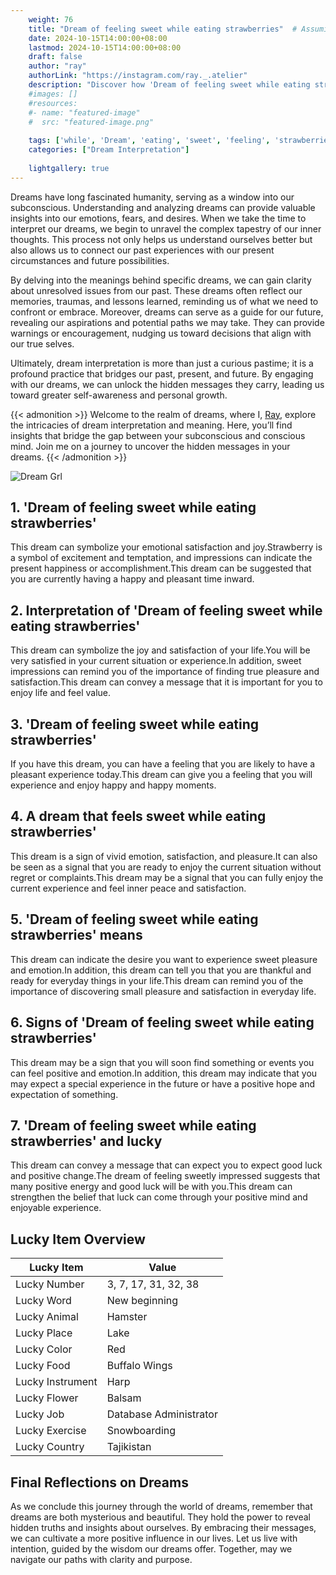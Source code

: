 ```yaml
---
    weight: 76
    title: "Dream of feeling sweet while eating strawberries"  # Assuming 'title' column exists
    date: 2024-10-15T14:00:00+08:00
    lastmod: 2024-10-15T14:00:00+08:00
    draft: false
    author: "ray"
    authorLink: "https://instagram.com/ray._.atelier"
    description: "Discover how 'Dream of feeling sweet while eating strawberries' can interpret your future and uncover its significant meanings in your life."
    #images: []
    #resources:
    #- name: "featured-image"
    #  src: "featured-image.png"
    
    tags: ['while', 'Dream', 'eating', 'sweet', 'feeling', 'strawberries']
    categories: ["Dream Interpretation"]
    
    lightgallery: true
---
```

    
Dreams have long fascinated humanity, serving as a window into our subconscious. Understanding and analyzing dreams can provide valuable insights into our emotions, fears, and desires. When we take the time to interpret our dreams, we begin to unravel the complex tapestry of our inner thoughts. This process not only helps us understand ourselves better but also allows us to connect our past experiences with our present circumstances and future possibilities.

By delving into the meanings behind specific dreams, we can gain clarity about unresolved issues from our past. These dreams often reflect our memories, traumas, and lessons learned, reminding us of what we need to confront or embrace. Moreover, dreams can serve as a guide for our future, revealing our aspirations and potential paths we may take. They can provide warnings or encouragement, nudging us toward decisions that align with our true selves.

Ultimately, dream interpretation is more than just a curious pastime; it is a profound practice that bridges our past, present, and future. By engaging with our dreams, we can unlock the hidden messages they carry, leading us toward greater self-awareness and personal growth.

{{< admonition >}}
Welcome to the realm of dreams, where I, [Ray](https://instagram.com/ray._.atelier), explore the intricacies of dream interpretation and meaning. Here, you’ll find insights that bridge the gap between your subconscious and conscious mind. Join me on a journey to uncover the hidden messages in your dreams.
{{< /admonition >}}

![Dream Grl](https://cdn.pixabay.com/photo/2017/11/02/03/35/gothic-2910057_1280.jpg "Dream Grl")

## 1. 'Dream of feeling sweet while eating strawberries'
This dream can symbolize your emotional satisfaction and joy.Strawberry is a symbol of excitement and temptation, and impressions can indicate the present happiness or accomplishment.This dream can be suggested that you are currently having a happy and pleasant time inward.

## 2. Interpretation of 'Dream of feeling sweet while eating strawberries'
This dream can symbolize the joy and satisfaction of your life.You will be very satisfied in your current situation or experience.In addition, sweet impressions can remind you of the importance of finding true pleasure and satisfaction.This dream can convey a message that it is important for you to enjoy life and feel value.

## 3. 'Dream of feeling sweet while eating strawberries'
If you have this dream, you can have a feeling that you are likely to have a pleasant experience today.This dream can give you a feeling that you will experience and enjoy happy and happy moments.

## 4. A dream that feels sweet while eating strawberries'
This dream is a sign of vivid emotion, satisfaction, and pleasure.It can also be seen as a signal that you are ready to enjoy the current situation without regret or complaints.This dream may be a signal that you can fully enjoy the current experience and feel inner peace and satisfaction.

## 5. 'Dream of feeling sweet while eating strawberries' means
This dream can indicate the desire you want to experience sweet pleasure and emotion.In addition, this dream can tell you that you are thankful and ready for everyday things in your life.This dream can remind you of the importance of discovering small pleasure and satisfaction in everyday life.

## 6. Signs of 'Dream of feeling sweet while eating strawberries'
This dream may be a sign that you will soon find something or events you can feel positive and emotion.In addition, this dream may indicate that you may expect a special experience in the future or have a positive hope and expectation of something.

## 7. 'Dream of feeling sweet while eating strawberries' and lucky
This dream can convey a message that can expect you to expect good luck and positive change.The dream of feeling sweetly impressed suggests that many positive energy and good luck will be with you.This dream can strengthen the belief that luck can come through your positive mind and enjoyable experience.

## Lucky Item Overview
| Lucky Item          | Value              |
|---------------|--------------------|
| Lucky Number        | 3, 7, 17, 31, 32, 38  |
| Lucky Word          | New beginning |
| Lucky Animal        | Hamster |
| Lucky Place         | Lake     |
| Lucky Color         | Red     |
| Lucky Food          | Buffalo Wings      |
| Lucky Instrument    | Harp |
| Lucky Flower        | Balsam    |
| Lucky Job           | Database Administrator       |
| Lucky Exercise      | Snowboarding  |
| Lucky Country       | Tajikistan    |


##  Final Reflections on Dreams

As we conclude this journey through the world of dreams, remember that dreams are both mysterious and beautiful. They hold the power to reveal hidden truths and insights about ourselves. By embracing their messages, we can cultivate a more positive influence in our lives. Let us live with intention, guided by the wisdom our dreams offer. Together, may we navigate our paths with clarity and purpose.

